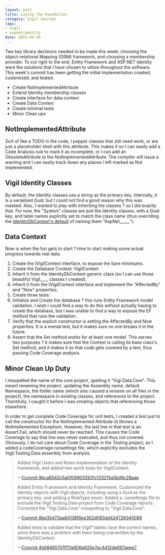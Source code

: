 ```yaml
---
layout: post
title: Laying the Foundation
category: Vigil Journey
tags:
- vigil
- aspnetidentity
date: 2015-04-30
---
```


Two key library decisions needed to be made this week: choosing the object-relational Mapping (ORM) framework, and choosing a membership provider. To cut right to the end, Entity Framework and ASP.NET Identity were the solutions that I have chosen to utilize throughout the software. This week's commit has been getting the initial implementation created, customized, and tested.

- Create NotImplementedAttribute
- Extend Identity membership classes
- Create Interface for data context
- Create Data Context
- Create minimal tests
- Minor Clean ups


## NotImplementedAttribute

Sort of like a TODO in the code, I pepper classes that still need work, or are just a placeholder shell with this attribute. This makes it so I can easily add a Code Analysis rule to mark it as incomplete, or I can add an ObsoleteAttribute to the NotImplementedAttribute. The compiler will issue a warning and I can easily track down any places I left marked as Not Implemented.

## Vigil Identity Classes

By default, the Identity classes use a string as the primary key. Internally, it is a serialized Guid, but I could not find a good reason why this was masked. Also, I wanted to play with inheriting the classes ? so I did exactly that. For now, the "System" classes are just the Identity classes, with a Guid key, and table names explicitly set to match the class name (thus overriding the [IdentityDbContext's default](http://stackoverflow.com/questions/29904898/classes-inherited-from-identity-objects-not-included-in-code-first-migrations) of naming them "AspNet_____").

## Data Context

Now is when the fun gets to start ? time to start making some actual progress towards real data.

1. Create the IVigilContext interface, to expose the bare minimums.
1. Create the Database Context: VigilContext
1. Inherit it from the IdentityDbContext generic class (so I can use those beautiful Vigil____ classes I created).
1. Inherit it from the IVigilContext interface and implement the "AffectedBy" and "Now" properties.
1. Create three tests:
  2. Initialize and Create the database ? this runs Entity Framework model validation. I wish I could find a way to do this without actually having to create the database, but I was unable to find a way to expose the EF method that runs the validation.
  2. Verify that the explicit constructor is setting the AffectedBy and Now properties. It is a menial test, but it makes sure no one breaks it in the future.
  2. Assert that the Set method works for at least one model. This serves two purposes ? it makes sure that the Context is calling its base class's Set method, and it makes it so that code gets covered by a test, thus passing Code Coverage analysis.

## Minor Clean Up Duty

I misspelled the name of the core project, spelling it "Vigi.Data.Core". This meant renaming the project, updating the Assembly name, default Namespace, the folder name (which also caused a rename on all files in the project), the namespace in existing classes, and references to the project. Thankfully, I caught it before I was creating objects that referencing those elsewhere.

In order to get complete Code Coverage for unit tests, I created a test just to call the constructor for the NotImplemented Attribute (it throws a NotImplemented Exception). However, the last line in that test is an Assert.Fail, which should never be reached. This causes the Code Coverage to say that line was never executed, and thus not covered. Obviously, I do not care about Code Coverage in the Testing project, so I added a codeCoverage.runsettings file, which explicitly excludes the Vigil.Testing.Data assembly from analysis.

> Added Vigil Users and Roles implementation of the Identity framework, and added two quick tests for VigilContext.
>
> —[Commit 9bca8542c5a0f099032631c133215a5bd9c28aae](https://github.com/drovani/Vigil/commit/9bca8542c5a0f099032631c133215a5bd9c28aae)

> Added Entity Framework and Identity Framework.
> Customized the Identity objects with Vigil objects, including using a Guid as the primary key, and adding a RoleType enum. Added a .runsettings file to exclude the Vigil.Testing.Data project from Code Coverage reports. Corrected the "Vigi.Data.Core" misspelling to "Vigil.Data.Core".
>
> —[Commit 8be35473aa84138f6ee362d083dd424726345089](https://github.com/drovani/Vigil/commit/8be35473aa84138f6ee362d083dd424726345089)

> Added tests to validate that the Vigil* tables have the correct names, since there was a problem with them being overwritten by the IdentityDbContext.
>
> —[Commit 4b68465701f111a806a920e7ec4d12de697aeee7](https://github.com/drovani/Vigil/commit/4b68465701f111a806a920e7ec4d12de697aeee7)